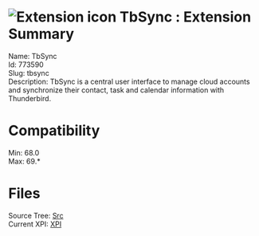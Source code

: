 # ![Extension icon](https://addons.thunderbird.net/user-media/addon_icons/773/773590-64.png?modified=1568819523) TbSync : Extension Summary

Name: TbSync  
Id: 773590  
Slug: tbsync  
Description: TbSync is a central user interface to manage cloud accounts and synchronize their contact, task and calendar information with Thunderbird.
  

# Compatibility
Min: 68.0  
Max: 69.*  

# Files

Source Tree: [Src](C:/Dev/Thunderbird/ThunderKdB/xall/x68/773590-tbsync/src)  
Current XPI: [XPI](C:/Dev/Thunderbird/ThunderKdB/xall/x68/773590-tbsync/xpi)  



